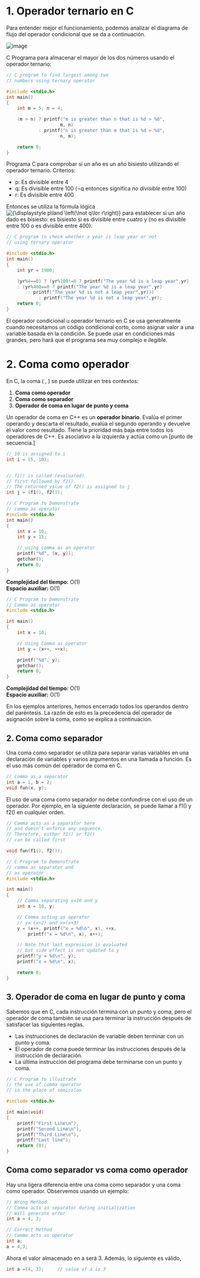 # 1. Operador ternario en C
Para entender mejor el funcionamiento, podemos analizar el diagrama de flujo del operador condicional que se da a continuación.

![image](https://github.com/ainfanthe/langNotes/assets/105471058/f5b9c7ef-b281-46e6-882b-737fcbeec61a)

C Programa para almacenar el mayor de los dos números usando el operador ternario:
```c
// C program to find largest among two
// numbers using ternary operator

#include <stdio.h>
int main()
{
	int m = 5, n = 4;

	(m > n) ? printf("m is greater than n that is %d > %d",
					m, n)
			: printf("n is greater than m that is %d > %d",
					n, m);

	return 0;
}
```

Programa C para comprobar si un año es un año bisiesto utilizando el operador ternario. Criterios:
- p: Es divisible entre 4
- q: Es divisible entre 100 (¬q entonces significa _no divisible_ entre 100)
- r: Es divisible entre 400

Entonces se utiliza la fórmula lógica ![{\displaystyle p\land \left(\lnot q\lor r\right)}](https://wikimedia.org/api/rest_v1/media/math/render/svg/1cbbff3341bee50e1c239900db3176f0f1220570) para establecer si un año dado es bisiesto: es bisiesto si es divisible entre cuatro y (no es divisible entre 100 o es divisible entre 400).
```c
// C program to check whether a year is leap year or not
// using ternary operator

#include <stdio.h>
int main()
{
	int yr = 1900;

	(yr%4==0) ? (yr%100!=0 ? printf("The year %d is a leap year",yr)
	: (yr%400==0 ? printf("The year %d is a leap year",yr)
		: printf("The year %d is not a leap year",yr)))
			: printf("The year %d is not a leap year",yr);
	return 0;
}
```
El operador condicional u operador ternario en C se usa generalmente cuando necesitamos un código condicional corto, como asignar valor a una variable basada en la condición. Se puede usar en condiciones más grandes, pero hará que el programa sea muy complejo e ilegible.

# 2. Coma como operador
En C, la coma ( , ) se puede utilizar en tres contextos:

1. **Coma como operador**
2. **Coma como separador**
3. **Operador de coma en lugar de punto y coma**

Un operador de coma en C++ es un **operador binario**. Evalúa el primer operando y descarta el resultado, evalúa el segundo operando y devuelve el valor como resultado. Tiene la prioridad más baja entre todos los operadores de C++. Es asociativo a la izquierda y actúa como un [punto de secuencia.]

```c
// 10 is assigned to i
int i = (5, 10);


// f1() is called (evaluated)
// first followed by f2().
// The returned value of f2() is assigned to j
int j = (f1(), f2());
```

```c
// C Program to Demonstrate
// comma as operator
#include <stdio.h>
int main()
{
	int x = 10;
	int y = 15;

	// using comma as an operator
	printf("%d", (x, y));
	getchar();
	return 0;
}
```

**Complejidad del tiempo:** O(1)  
**Espacio auxiliar:** O(1)

```c
// C Program to Demonstrate
// Comma as operator
#include <stdio.h>

int main()
{
	int x = 10;

	// Using Comma as operator
	int y = (x++, ++x);

	printf("%d", y);
	getchar();
	return 0;
}
```
**Complejidad del tiempo:** O(1)  
**Espacio auxiliar:** O(1)

En los ejemplos anteriores, hemos encerrado todos los operandos dentro del paréntesis. La razón de esto es la precedencia del operador de asignación sobre la coma, como se explica a continuación.

## 2. Coma como separador
Una coma como separador se utiliza para separar varias variables en una declaración de variables y varios argumentos en una llamada a función. Es el uso más común del operador de coma en C.
```c
// comma as a separator
int a = 1, b = 2;
void fun(x, y);
```
El uso de una coma como separador no debe confundirse con el uso de un operador. Por ejemplo, en la siguiente declaración, se puede llamar a f1() y f2() en cualquier orden.
```c
// Comma acts as a separator here
// and doesn't enforce any sequence.
// Therefore, either f1() or f2()
// can be called first

void fun(f1(), f2());
```

```c
// C Program to Demonstrate
// comma as separator and
// as operator
#include <stdio.h>

int main()
{
	// Comma separating x=10 and y
	int x = 10, y;

	// Comma acting as operator
	// y= (x+2) and x=(x+3)
	y = (x++, printf("x = %d\n", x), ++x,
		printf("x = %d\n", x), x++);

	// Note that last expression is evaluated
	// but side effect is not updated to y
	printf("y = %d\n", y);
	printf("x = %d\n", x);

	return 0;
}
```

## 3. Operador de coma en lugar de punto y coma

Sabemos que en C, cada instrucción termina con un punto y coma, pero el operador de coma también se usa para terminar la instrucción después de satisfacer las siguientes reglas.

- Las instrucciones de declaración de variable deben terminar con un punto y coma.
- El operador de coma puede terminar las instrucciones después de la instrucción de declaración.
- La última instrucción del programa debe terminarse con un punto y coma.

```c
// C Program to illustrate
// the use of comma operator
// in the place of semicolon

#include <stdio.h>

int main(void)
{
	printf("First Line\n"),
	printf("Second Line\n"),
	printf("Third Line\n"),
	printf("Last line");
	return (0);
}
```

## Coma como separador vs coma como operador
Hay una ligera diferencia entre una coma como separador y una coma como operador. Observemos usando un ejemplo:
```c
// Wrong Method
// Comma acts as separator during initialization
// Will generate error
int a = 4, 3;    

// Correct Method
// Comma acts as operator
int a;        
a = 4,3;
```

Ahora el valor almacenado en a será 3. Además, lo siguiente es válido,
```c
int a =(4, 3);     // value of a is 3
```
